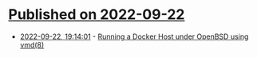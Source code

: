 # [Published on 2022-09-22](index.md)

* [2022-09-22, 19:14:01](https://lobste.rs/s/ybdisb/running_docker_host_under_openbsd_using) - [Running a Docker Host under OpenBSD using vmd(8)](https://www.tumfatig.net/2022/running-docker-host-openbsd-vmd/)
